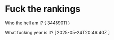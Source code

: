 # Fuck the rankings

Who the hell am I?
{ 34489011 }

What fucking year is it?
[ 2025-05-24T20:46:40Z ]
